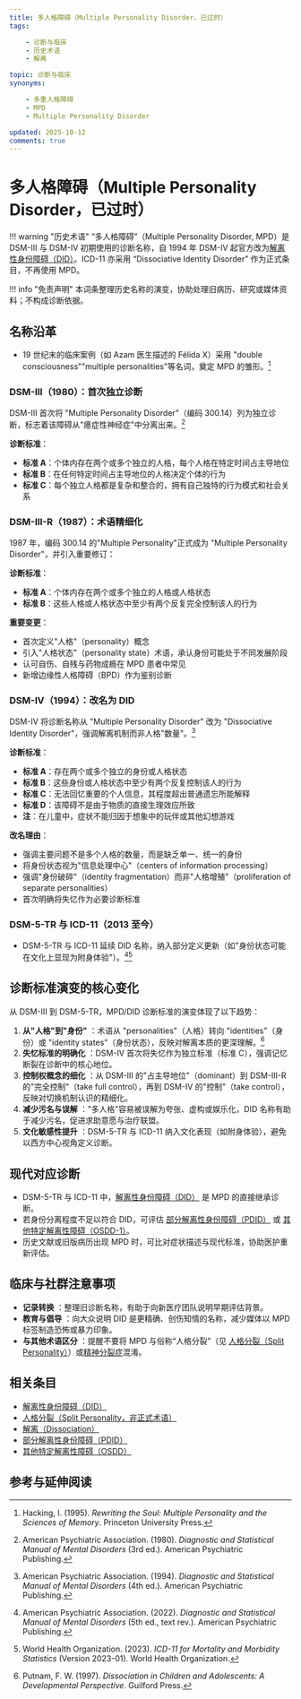 ```yaml
---
title: 多人格障碍（Multiple Personality Disorder，已过时）
tags:

    - 诊断与临床
    - 历史术语
    - 解离

topic: 诊断与临床
synonyms:

    - 多重人格障碍
    - MPD
    - Multiple Personality Disorder

updated: 2025-10-12
comments: true
---
```


# 多人格障碍（Multiple Personality Disorder，已过时）

!!! warning "历史术语"
    “多人格障碍”（Multiple Personality Disorder, MPD）是 DSM-III 与 DSM-IV 初期使用的诊断名称，自 1994 年 DSM-IV 起官方改为[解离性身份障碍（DID）](DID.md)。ICD-11 亦采用 “Dissociative Identity Disorder” 作为正式条目，不再使用 MPD。

!!! info "免责声明"
    本词条整理历史名称的演变，协助处理旧病历、研究或媒体资料；不构成诊断依据。

## 名称沿革

- 19 世纪末的临床案例（如 Azam 医生描述的 Félida X）采用 "double consciousness""multiple personalities"等名词，奠定 MPD 的雏形。[^hacking1995]

### DSM-III（1980）：首次独立诊断

DSM-III 首次将 "Multiple Personality Disorder"（编码 300.14）列为独立诊断，标志着该障碍从"癔症性神经症"中分离出来。[^apa1980]

**诊断标准**：

- **标准 A**：个体内存在两个或多个独立的人格，每个人格在特定时间占主导地位
- **标准 B**：在任何特定时间占主导地位的人格决定个体的行为
- **标准 C**：每个独立人格都是复杂和整合的，拥有自己独特的行为模式和社会关系

### DSM-III-R（1987）：术语精细化

1987 年，编码 300.14 的"Multiple Personality"正式成为 "Multiple Personality Disorder"，并引入重要修订：

**诊断标准**：

- **标准 A**：个体内存在两个或多个独立的人格或人格状态
- **标准 B**：这些人格或人格状态中至少有两个反复完全控制该人的行为

**重要变更**：

- 首次定义"人格"（personality）概念
- 引入"人格状态"（personality state）术语，承认身份可能处于不同发展阶段
- 认可自伤、自残与药物成瘾在 MPD 患者中常见
- 新增边缘性人格障碍（BPD）作为鉴别诊断

### DSM-IV（1994）：改名为 DID

DSM-IV 将诊断名称从 "Multiple Personality Disorder" 改为 "Dissociative Identity Disorder"，强调解离机制而非人格"数量"。[^apa1994]

**诊断标准**：

- **标准 A**：存在两个或多个独立的身份或人格状态
- **标准 B**：这些身份或人格状态中至少有两个反复控制该人的行为
- **标准 C**：无法回忆重要的个人信息，其程度超出普通遗忘所能解释
- **标准 D**：该障碍不是由于物质的直接生理效应所致
- **注**：在儿童中，症状不能归因于想象中的玩伴或其他幻想游戏

**改名理由**：

- 强调主要问题不是多个人格的数量，而是缺乏单一、统一的身份
- 将身份状态视为"信息处理中心"（centers of information processing）
- 强调"身份破碎"（identity fragmentation）而非"人格增殖"（proliferation of separate personalities）
- 首次明确将失忆作为必要诊断标准

### DSM-5-TR 与 ICD-11（2013 至今）

- DSM-5-TR 与 ICD-11 延续 DID 名称，纳入部分定义更新（如"身份状态可能在文化上显现为附身体验"）。[^apa2022][^who2023]

## 诊断标准演变的核心变化

从 DSM-III 到 DSM-5-TR，MPD/DID 诊断标准的演变体现了以下趋势：

1. **从"人格"到"身份"** ：术语从 "personalities"（人格）转向 "identities"（身份）或 "identity states"（身份状态），反映对解离本质的更深理解。[^putnam1997]
2. **失忆标准的明确化** ：DSM-IV 首次将失忆作为独立标准（标准 C），强调记忆断裂在诊断中的核心地位。
3. **控制权概念的细化** ：从 DSM-III 的"占主导地位"（dominant）到 DSM-III-R 的"完全控制"（take full control），再到 DSM-IV 的"控制"（take control），反映对切换机制认识的精细化。
4. **减少污名与误解** ："多人格"容易被误解为夸张、虚构或娱乐化，DID 名称有助于减少污名，促进求助意愿与治疗联盟。
5. **文化敏感性提升** ：DSM-5-TR 与 ICD-11 纳入文化表现（如附身体验），避免以西方中心视角定义诊断。

## 现代对应诊断

- DSM-5-TR 与 ICD-11 中，[解离性身份障碍（DID）](DID.md) 是 MPD 的直接继承诊断。
- 若身份分离程度不足以符合 DID，可评估 [部分解离性身份障碍（PDID）](Partial-Dissociative-Identity-Disorder-PDID.md) 或 [其他特定解离性障碍（OSDD-1）](OSDD.md)。
- 历史文献或旧版病历出现 MPD 时，可比对症状描述与现代标准，协助医护重新评估。

## 临床与社群注意事项

- **记录转换** ：整理旧诊断名称，有助于向新医疗团队说明早期评估背景。
- **教育与倡导** ：向大众说明 DID 是更精确、创伤知情的名称，减少媒体以 MPD 标签制造恐怖或暴力印象。
- **与其他术语区分** ：提醒不要将 MPD 与俗称“人格分裂”（见 [人格分裂（Split Personality）](Split-Personality.md)）或[精神分裂症](Schizophrenia-SC.md)混淆。

## 相关条目

- [解离性身份障碍（DID）](DID.md)
- [人格分裂（Split Personality，非正式术语）](Split-Personality.md)
- [解离（Dissociation）](Dissociation.md)
- [部分解离性身份障碍（PDID）](Partial-Dissociative-Identity-Disorder-PDID.md)
- [其他特定解离性障碍（OSDD）](OSDD.md)

## 参考与延伸阅读

[^hacking1995]: Hacking, I. (1995). *Rewriting the Soul: Multiple Personality and the Sciences of Memory*. Princeton University Press.
[^apa1980]: American Psychiatric Association. (1980). *Diagnostic and Statistical Manual of Mental Disorders* (3rd ed.). American Psychiatric Publishing.
[^apa1994]: American Psychiatric Association. (1994). *Diagnostic and Statistical Manual of Mental Disorders* (4th ed.). American Psychiatric Publishing.
[^putnam1997]: Putnam, F. W. (1997). *Dissociation in Children and Adolescents: A Developmental Perspective*. Guilford Press.
[^apa2022]: American Psychiatric Association. (2022). *Diagnostic and Statistical Manual of Mental Disorders* (5th ed., text rev.). American Psychiatric Publishing.
[^who2023]: World Health Organization. (2023). *ICD-11 for Mortality and Morbidity Statistics* (Version 2023-01). World Health Organization.
